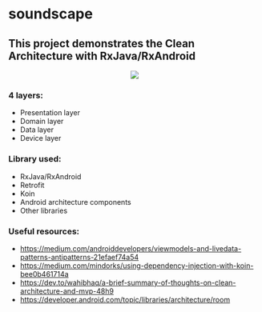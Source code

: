 # soundscape

## This project demonstrates the Clean Architecture with RxJava/RxAndroid

<p align="center">
    <a href="art/launcher.png">
        <img src="https://res.cloudinary.com/practicaldev/image/fetch/s--ahOh6vkO--/c_limit%2Cf_auto%2Cfl_progressive%2Cq_auto%2Cw_880/http://wahibhaq.github.io/img/blog/posts/summary-thoughts-clean-architecture-mvp/srp-clean-architecture-diagram.png"/>
    </a>
</p>

### 4 layers:
- Presentation layer
- Domain layer
- Data layer
- Device layer

### Library used:
- RxJava/RxAndroid
- Retrofit
- Koin
- Android architecture components
- Other libraries

### Useful resources:
- https://medium.com/androiddevelopers/viewmodels-and-livedata-patterns-antipatterns-21efaef74a54
- https://medium.com/mindorks/using-dependency-injection-with-koin-bee0b461714a
- https://dev.to/wahibhaq/a-brief-summary-of-thoughts-on-clean-architecture-and-mvp-48h9
- https://developer.android.com/topic/libraries/architecture/room
